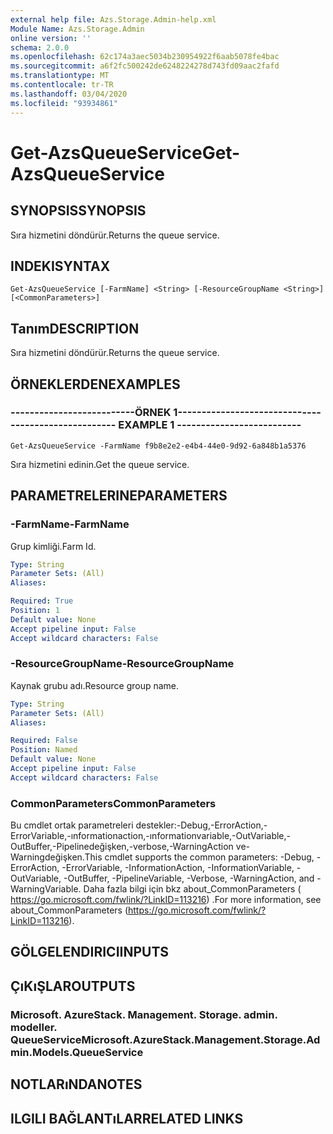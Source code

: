 ```yaml
---
external help file: Azs.Storage.Admin-help.xml
Module Name: Azs.Storage.Admin
online version: ''
schema: 2.0.0
ms.openlocfilehash: 62c174a3aec5034b230954922f6aab5078fe4bac
ms.sourcegitcommit: a6f2fc500242de6248224278d743fd09aac2fafd
ms.translationtype: MT
ms.contentlocale: tr-TR
ms.lasthandoff: 03/04/2020
ms.locfileid: "93934861"
---
```

# <span data-ttu-id="cb59b-101">Get-AzsQueueService</span><span class="sxs-lookup"><span data-stu-id="cb59b-101">Get-AzsQueueService</span></span>

## <span data-ttu-id="cb59b-102">SYNOPSIS</span><span class="sxs-lookup"><span data-stu-id="cb59b-102">SYNOPSIS</span></span>
<span data-ttu-id="cb59b-103">Sıra hizmetini döndürür.</span><span class="sxs-lookup"><span data-stu-id="cb59b-103">Returns the queue service.</span></span>

## <span data-ttu-id="cb59b-104">INDEKI</span><span class="sxs-lookup"><span data-stu-id="cb59b-104">SYNTAX</span></span>

```
Get-AzsQueueService [-FarmName] <String> [-ResourceGroupName <String>] [<CommonParameters>]
```

## <span data-ttu-id="cb59b-105">Tanım</span><span class="sxs-lookup"><span data-stu-id="cb59b-105">DESCRIPTION</span></span>
<span data-ttu-id="cb59b-106">Sıra hizmetini döndürür.</span><span class="sxs-lookup"><span data-stu-id="cb59b-106">Returns the queue service.</span></span>

## <span data-ttu-id="cb59b-107">ÖRNEKLERDEN</span><span class="sxs-lookup"><span data-stu-id="cb59b-107">EXAMPLES</span></span>

### <span data-ttu-id="cb59b-108">--------------------------ÖRNEK 1--------------------------</span><span class="sxs-lookup"><span data-stu-id="cb59b-108">-------------------------- EXAMPLE 1 --------------------------</span></span>
```
Get-AzsQueueService -FarmName f9b8e2e2-e4b4-44e0-9d92-6a848b1a5376
```

<span data-ttu-id="cb59b-109">Sıra hizmetini edinin.</span><span class="sxs-lookup"><span data-stu-id="cb59b-109">Get the queue service.</span></span>

## <span data-ttu-id="cb59b-110">PARAMETRELERINE</span><span class="sxs-lookup"><span data-stu-id="cb59b-110">PARAMETERS</span></span>

### <span data-ttu-id="cb59b-111">-FarmName</span><span class="sxs-lookup"><span data-stu-id="cb59b-111">-FarmName</span></span>
<span data-ttu-id="cb59b-112">Grup kimliği.</span><span class="sxs-lookup"><span data-stu-id="cb59b-112">Farm Id.</span></span>

```yaml
Type: String
Parameter Sets: (All)
Aliases: 

Required: True
Position: 1
Default value: None
Accept pipeline input: False
Accept wildcard characters: False
```

### <span data-ttu-id="cb59b-113">-ResourceGroupName</span><span class="sxs-lookup"><span data-stu-id="cb59b-113">-ResourceGroupName</span></span>
<span data-ttu-id="cb59b-114">Kaynak grubu adı.</span><span class="sxs-lookup"><span data-stu-id="cb59b-114">Resource group name.</span></span>

```yaml
Type: String
Parameter Sets: (All)
Aliases: 

Required: False
Position: Named
Default value: None
Accept pipeline input: False
Accept wildcard characters: False
```

### <span data-ttu-id="cb59b-115">CommonParameters</span><span class="sxs-lookup"><span data-stu-id="cb59b-115">CommonParameters</span></span>
<span data-ttu-id="cb59b-116">Bu cmdlet ortak parametreleri destekler:-Debug,-ErrorAction,-ErrorVariable,-ınformationaction,-ınformationvariable,-OutVariable,-OutBuffer,-Pipelinedeğişken,-verbose,-WarningAction ve-Warningdeğişken.</span><span class="sxs-lookup"><span data-stu-id="cb59b-116">This cmdlet supports the common parameters: -Debug, -ErrorAction, -ErrorVariable, -InformationAction, -InformationVariable, -OutVariable, -OutBuffer, -PipelineVariable, -Verbose, -WarningAction, and -WarningVariable.</span></span> <span data-ttu-id="cb59b-117">Daha fazla bilgi için bkz about_CommonParameters ( https://go.microsoft.com/fwlink/?LinkID=113216) .</span><span class="sxs-lookup"><span data-stu-id="cb59b-117">For more information, see about_CommonParameters (https://go.microsoft.com/fwlink/?LinkID=113216).</span></span>

## <span data-ttu-id="cb59b-118">GÖLGELENDIRICI</span><span class="sxs-lookup"><span data-stu-id="cb59b-118">INPUTS</span></span>

## <span data-ttu-id="cb59b-119">ÇıKıŞLAR</span><span class="sxs-lookup"><span data-stu-id="cb59b-119">OUTPUTS</span></span>

### <span data-ttu-id="cb59b-120">Microsoft. AzureStack. Management. Storage. admin. modeller. QueueService</span><span class="sxs-lookup"><span data-stu-id="cb59b-120">Microsoft.AzureStack.Management.Storage.Admin.Models.QueueService</span></span>

## <span data-ttu-id="cb59b-121">NOTLARıNDA</span><span class="sxs-lookup"><span data-stu-id="cb59b-121">NOTES</span></span>

## <span data-ttu-id="cb59b-122">ILGILI BAĞLANTıLAR</span><span class="sxs-lookup"><span data-stu-id="cb59b-122">RELATED LINKS</span></span>

